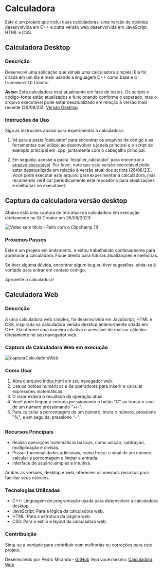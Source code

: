# Calculadora

Este é um projeto que inclui duas calculadoras: uma versão de desktop desenvolvida em C++ e outra versão web desenvolvida em JavaScript, HTML e CSS.

## Calculadora Desktop

### Descrição

Desenvolvi uma aplicação que simula uma calculadora simples! Ela foi criada em um dia e meio usando a linguagem C++ como base e o framework Qt Creator.

**Aviso:** Esta calculadora está atualmente em fase de testes. Os scripts e código-fonte estão atualizados e funcionando conforme o esperado, mas o arquivo executável pode estar desatualizado em relação à versão mais recente (26/08/23). [Versão Desktop](https://github.com/pLogicador/Calculadora/tree/main/calculator)

### Instruções de Uso

Siga as instruções abaixo para experimentar a calculadora:

1. Vá para a pasta 'calculator' para encontrar os arquivos de código e as ferramentas que utilizei ao desenvolver a janela principal e o script de exemplo principal em .cpp, juntamente com o cabeçalho principal.

2. Em seguida, acesse a pasta 'installer_calculator' para encontrar o [arquivo executável](https://github.com/pLogicador/Calculadora/tree/main/instalador_calculator). Por favor, note que esta versão executável pode estar desatualizada em relação à versão atual dos scripts (26/08/23). Você pode executar este arquivo para experimentar a calculadora, mas recomendo verificar periodicamente este repositório para atualizações e melhorias no executável.

## Captura da calculadora versão desktop 

Abaixo está uma captura de tela atual da calculadora em execução diretamente no Qt Creator em 26/08/2023:


![Vídeo sem título ‐ Feito com o Clipchamp (1)](https://github.com/pLogicador/Calculadora/assets/113561981/e3cc83c2-041d-40e4-8f22-300571f5f7c3)


### Próximos Passos

Este é um projeto em andamento, e estou trabalhando continuamente para aprimorar a calculadora. Fique atento para futuras atualizações e melhorias.

Se tiver alguma dúvida, encontrar algum bug ou tiver sugestões, sinta-se à vontade para entrar em contato comigo.

Aproveite a calculadora!


## Calculadora Web

### Descrição

A uma calculadora web simples, foi desenvolvida em JavaScript, HTML e CSS, inspirada na calculadora versão desktop anteriormente criada em C++. Ela oferece uma maneira intuitiva e acessível de realizar cálculos diretamente no seu navegador web.

### Captura da Calculadora Web em execução

![capturaCalculadoraWeb](https://github.com/pLogicador/Calculadora/assets/113561981/3a51cc56-2e1e-45ff-8a1f-86bdce08c6e1)


### Como Usar

1. Abra o arquivo [index.html](https://github.com/pLogicador/Calculadora/blob/main/index.html) em seu navegador web.
2. Use os botões numéricos e de operadores para inserir e calcular expressões matemáticas.
3. O visor exibirá o resultado da operação atual.
4. Você pode limpar a entrada pressionando o botão "C" ou trocar o sinal de um número pressionando "+/-".
5. Para calcular a porcentagem de um número, insira o número, pressione "%", e em seguida, pressione "=".

## 

### Recursos Principais

- Realiza operações matemáticas básicas, como adição, subtração, multiplicação e divisão.
- Possui funcionalidades adicionais, como trocar o sinal de um número, calcular a porcentagem e limpar a entrada.
- Interface de usuário simples e intuitiva.

Ambas as versões, desktop e web, oferecem os mesmos recursos para facilitar seus cálculos.


### Tecnologias Utilizadas

- C++: Linguagem de programação usada para desenvolver a calculadora desktop.
- JavaScript: Para a lógica da calculadora web.
- HTML: Para a estrutura da página web.
- CSS: Para o estilo e layout da calculadora web.

### Contribuição

Sinta-se à vontade para contribuir com melhorias ou correções para este projeto.

Desenvolvido por Pedro Miranda - [GitHub](https://github.com/pLogicador)
Veja você mesmo: [Calculadora Web](https://plogicador.github.io/Calculadora/)
